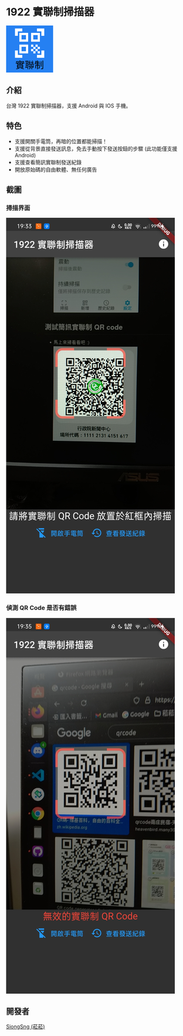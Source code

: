 # 1922 實聯制掃描器

![logo](https://github.com/SiongSng/1922-SMS-Tool/blob/main/assets/logo.png?raw=true)
## 介紹
台灣 1922 實聯制掃描器，支援 Android 與 IOS 手機。 

## 特色
- 支援開關手電筒，再暗的位置都能掃描！
- 支援從背景直接發送訊息，免去手動按下發送按鈕的步驟 (此功能僅支援 Android)
- 支援查看簡訊實聯制發送紀錄
- 開放原始碼的自由軟體、無任何廣告

## 截圖
### 掃描界面
![1](https://github.com/SiongSng/1922-SMS-Tool/blob/main/screenshots/1.jpg?raw=true)
### 偵測 QR Code 是否有錯誤
![2](https://github.com/SiongSng/1922-SMS-Tool/blob/main/screenshots/2.jpg?raw=true)

## 開發者
[SiongSng (菘菘)](https://github.com/SiongSng)